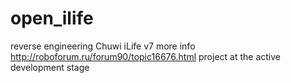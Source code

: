 # open_ilife
reverse engineering Chuwi iLife v7
more info http://roboforum.ru/forum90/topic16676.html
project at the active development stage

